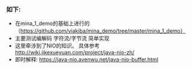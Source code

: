 ### 如下:
* 在mina_1_demo的基础上进行的（https://github.com/viakiba/mina_demo/tree/master/mina_1_demo）
* 主要测试编解码  字符流/字节流   简单实现
* 这里牵涉到了NIO的知识。  具体参考 http://wiki.jikexueyuan.com/project/java-nio-zh/
* 即时解释: https://java-nio.avenwu.net/java-nio-buffer.html



